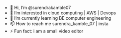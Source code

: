 - 👋 Hi, I’m @surendrakamble07
- 👀 I’m interested in cloud computing | AWS | Devops
- 🌱 I’m currently learning BE computer engineering 
- 📫 How to reach me surendra_kamble_07 | insta 
- ⚡ Fun fact: i am a small video editor 

<!---
surendrakamble07/surendrakamble07 is a ✨ special ✨ repository because its `README.md` (this file) appears on your GitHub profile.
You can click the Preview link to take a look at your changes.
--->
